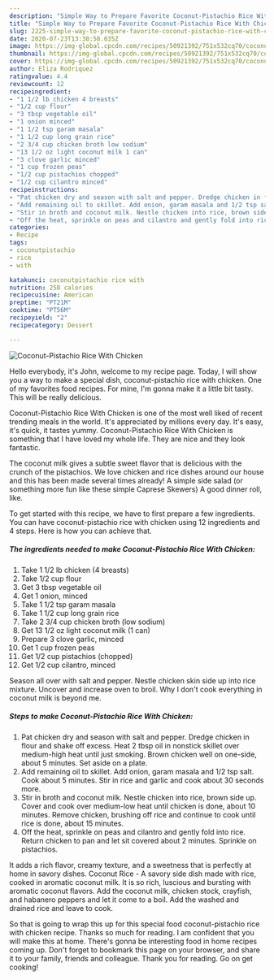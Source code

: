 ```yaml
---
description: "Simple Way to Prepare Favorite Coconut-Pistachio Rice With Chicken"
title: "Simple Way to Prepare Favorite Coconut-Pistachio Rice With Chicken"
slug: 2225-simple-way-to-prepare-favorite-coconut-pistachio-rice-with-chicken
date: 2020-07-23T13:38:58.035Z
image: https://img-global.cpcdn.com/recipes/50921392/751x532cq70/coconut-pistachio-rice-with-chicken-recipe-main-photo.jpg
thumbnail: https://img-global.cpcdn.com/recipes/50921392/751x532cq70/coconut-pistachio-rice-with-chicken-recipe-main-photo.jpg
cover: https://img-global.cpcdn.com/recipes/50921392/751x532cq70/coconut-pistachio-rice-with-chicken-recipe-main-photo.jpg
author: Eliza Rodriquez
ratingvalue: 4.4
reviewcount: 12
recipeingredient:
- "1 1/2 lb chicken 4 breasts"
- "1/2 cup flour"
- "3 tbsp vegetable oil"
- "1 onion minced"
- "1 1/2 tsp garam masala"
- "1 1/2 cup long grain rice"
- "2 3/4 cup chicken broth low sodium"
- "13 1/2 oz light coconut milk 1 can"
- "3 clove garlic minced"
- "1 cup frozen peas"
- "1/2 cup pistachios chopped"
- "1/2 cup cilantro minced"
recipeinstructions:
- "Pat chicken dry and season with salt and pepper. Dredge chicken in flour and shake off excess. Heat 2 tbsp oil in nonstick skillet over medium-high heat until just smoking. Brown chicken well on one-side, about 5 minutes. Set aside on a plate."
- "Add remaining oil to skillet. Add onion, garam masala and 1/2 tsp salt. Cook about 5 minutes. Stir in rice and garlic and cook about 30 seconds more."
- "Stir in broth and coconut milk. Nestle chicken into rice, brown side up. Cover and cook over medium-low heat until chicken is done, about 10 minutes. Remove chicken, brushing off rice and continue to cook until rice is done, about 15 minutes."
- "Off the heat, sprinkle on peas and cilantro and gently fold into rice. Return chicken to pan and let sit covered about 2 minutes. Sprinkle on pistachios."
categories:
- Recipe
tags:
- coconutpistachio
- rice
- with

katakunci: coconutpistachio rice with 
nutrition: 258 calories
recipecuisine: American
preptime: "PT21M"
cooktime: "PT56M"
recipeyield: "2"
recipecategory: Dessert

---
```



![Coconut-Pistachio Rice With Chicken](https://img-global.cpcdn.com/recipes/50921392/751x532cq70/coconut-pistachio-rice-with-chicken-recipe-main-photo.jpg)

Hello everybody, it's John, welcome to my recipe page. Today, I will show you a way to make a special dish, coconut-pistachio rice with chicken. One of my favorites food recipes. For mine, I'm gonna make it a little bit tasty. This will be really delicious.

Coconut-Pistachio Rice With Chicken is one of the most well liked of recent trending meals in the world. It's appreciated by millions every day. It's easy, it's quick, it tastes yummy. Coconut-Pistachio Rice With Chicken is something that I have loved my whole life. They are nice and they look fantastic.

The coconut milk gives a subtle sweet flavor that is delicious with the crunch of the pistachios. We love chicken and rice dishes around our house and this has been made several times already! A simple side salad (or something more fun like these simple Caprese Skewers) A good dinner roll, like.


To get started with this recipe, we have to first prepare a few ingredients. You can have coconut-pistachio rice with chicken using 12 ingredients and 4 steps. Here is how you can achieve that.

<!--inarticleads1-->

##### The ingredients needed to make Coconut-Pistachio Rice With Chicken:

1. Take 1 1/2 lb chicken (4 breasts)
1. Take 1/2 cup flour
1. Get 3 tbsp vegetable oil
1. Get 1 onion, minced
1. Take 1 1/2 tsp garam masala
1. Take 1 1/2 cup long grain rice
1. Take 2 3/4 cup chicken broth (low sodium)
1. Get 13 1/2 oz light coconut milk (1 can)
1. Prepare 3 clove garlic, minced
1. Get 1 cup frozen peas
1. Get 1/2 cup pistachios (chopped)
1. Get 1/2 cup cilantro, minced


Season all over with salt and pepper. Nestle chicken skin side up into rice mixture. Uncover and increase oven to broil. Why I don&#39;t cook everything in coconut milk is beyond me. 

<!--inarticleads2-->

##### Steps to make Coconut-Pistachio Rice With Chicken:

1. Pat chicken dry and season with salt and pepper. Dredge chicken in flour and shake off excess. Heat 2 tbsp oil in nonstick skillet over medium-high heat until just smoking. Brown chicken well on one-side, about 5 minutes. Set aside on a plate.
1. Add remaining oil to skillet. Add onion, garam masala and 1/2 tsp salt. Cook about 5 minutes. Stir in rice and garlic and cook about 30 seconds more.
1. Stir in broth and coconut milk. Nestle chicken into rice, brown side up. Cover and cook over medium-low heat until chicken is done, about 10 minutes. Remove chicken, brushing off rice and continue to cook until rice is done, about 15 minutes.
1. Off the heat, sprinkle on peas and cilantro and gently fold into rice. Return chicken to pan and let sit covered about 2 minutes. Sprinkle on pistachios.


It adds a rich flavor, creamy texture, and a sweetness that is perfectly at home in savory dishes. Coconut Rice - A savory side dish made with rice, cooked in aromatic coconut milk. It is so rich, luscious and bursting with aromatic coconut flavors. Add the coconut milk, chicken stock, crayfish, and habanero peppers and let it come to a boil. Add the washed and drained rice and leave to cook. 

So that is going to wrap this up for this special food coconut-pistachio rice with chicken recipe. Thanks so much for reading. I am confident that you will make this at home. There's gonna be interesting food in home recipes coming up. Don't forget to bookmark this page on your browser, and share it to your family, friends and colleague. Thank you for reading. Go on get cooking!
